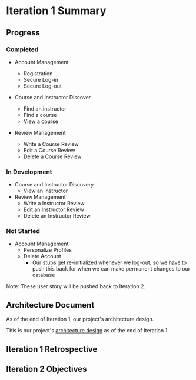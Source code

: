 # Iteration 1 Summary

## **Progress**

### Completed 
* Account Management 
  * Registration
  * Secure Log-in
  * Secure Log-out
  
* Course and Instructor Discover
  * Find an instructor 
  * Find a course
  * View a course
* Review Management
  * Write a Course Review
  * Edit a Course Review
  * Delete a Course Review

### In Development

* Course and Instructor Discovery
  * View an instructor
* Review Management
  * Write a Instructor Review
  * Edit an Instructor Review
  * Delete an Instructor Review

### Not Started

* Account Management
  * Personalize Profiles
  * Delete Account
    * Our stubs get re-initialized whenever we log-out, so we have to push this back for when we can make permanent changes to our database

Note: These user story will be pushed back to Iteration 2.

## **Architecture Document** 

As of the end of Iteration 1, our project's architecture design.

This is our project's [architecture design](https://code.cs.umanitoba.ca/comp3350-winter2024/KeyValuePairs-a02-8/-/blob/main/docs/Architecture.md?ref_type=heads) as of the end of Iteration 1.

## **Iteration 1 Retrospective** 


## **Iteration 2 Objectives** 






